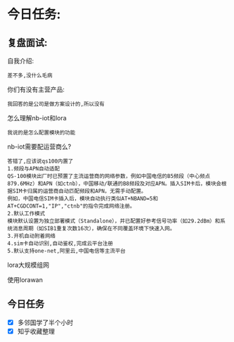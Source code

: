 # 今日任务:

## 复盘面试:

自我介绍:

```
差不多,没什么毛病
```

你们有没有主营产品:

```
我回答的是公司是做方案设计的,所以没有
```

怎么理解nb-iot和lora

```
我说的是怎么配置模块的功能
```

nb-iot需要配运营商么?

```
答错了,应该说qs100内置了
1.频段与APN自动适配
QS-100模块出厂时已预置了主流运营商的网络参数，例如中国电信的B5频段（中心频点879.6MHz）和APN（如ctnb），中国移动/联通的B8频段及对应APN。插入SIM卡后，模块会根据SIM卡归属的运营商自动匹配频段和APN，无需手动配置。
例如，中国电信SIM卡插入后，模块自动执行类似AT+NBAND=5和AT+CGDCONT=1,"IP","ctnb"的指令完成网络注册。
2.默认工作模式
模块默认设置为独立部署模式（Standalone），并已配置好参考信号功率（如29.2dBm）和系统消息周期（如SIB1重复次数16次），确保在不同覆盖环境下快速入网。
3.开机自动附着网络
4.sim卡自动识别,自动鉴权,完成云平台注册
5.默认支持one-net,阿里云,中国电信等主流平台
```

lora大规模组网

使用lorawan

## 今日任务

- [x] 多邻国学了半个小时
- [x] 知乎收藏整理